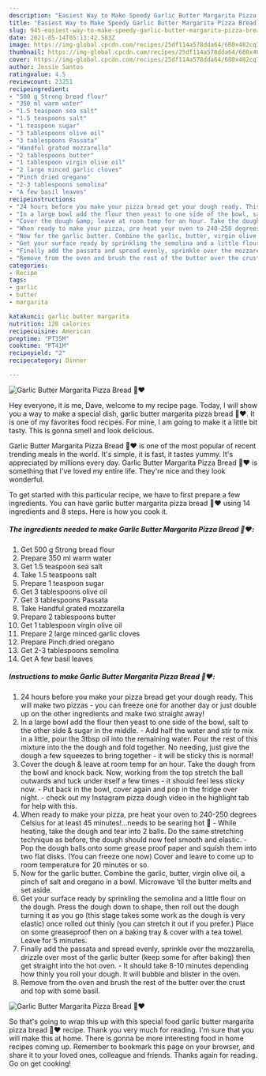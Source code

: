 ```yaml
---
description: "Easiest Way to Make Speedy Garlic Butter Margarita Pizza Bread 🧄♥️"
title: "Easiest Way to Make Speedy Garlic Butter Margarita Pizza Bread 🧄♥️"
slug: 945-easiest-way-to-make-speedy-garlic-butter-margarita-pizza-bread
date: 2021-05-14T05:13:42.583Z
image: https://img-global.cpcdn.com/recipes/25df114a578dda64/680x482cq70/garlic-butter-margarita-pizza-bread-recipe-main-photo.jpg
thumbnail: https://img-global.cpcdn.com/recipes/25df114a578dda64/680x482cq70/garlic-butter-margarita-pizza-bread-recipe-main-photo.jpg
cover: https://img-global.cpcdn.com/recipes/25df114a578dda64/680x482cq70/garlic-butter-margarita-pizza-bread-recipe-main-photo.jpg
author: Jessie Santos
ratingvalue: 4.5
reviewcount: 23251
recipeingredient:
- "500 g Strong bread flour"
- "350 ml warm water"
- "1.5 teaspoon sea salt"
- "1.5 teaspoons salt"
- "1 teaspoon sugar"
- "3 tablespoons olive oil"
- "3 tablespoons Passata"
- "Handful grated mozzarella"
- "2 tablespoons butter"
- "1 tablespoon virgin olive oil"
- "2 large minced garlic cloves"
- "Pinch dried oregano"
- "2-3 tablespoons semolina"
- "A few basil leaves"
recipeinstructions:
- "24 hours before you make your pizza bread get your dough ready. This will make two pizzas - you can freeze one for another day or just double up on the other ingredients and make two straight away!"
- "In a large bowl add the flour then yeast to one side of the bowl, salt to the other side &amp; sugar in the middle. Add half the water and stir to mix in a little, pour the 3tbsp oil into the remaining water. Pour the rest of this mixture into the the dough and fold together. No needing, just give the dough a few squeezes to bring together - it will be sticky this is normal!"
- "Cover the dough &amp; leave at room temp for an hour. Take the dough from the bowl and knock back. Now, working from the top stretch the ball outwards and tuck under itself a few times - it should feel less sticky now. Put back in the bowl, cover again and pop in the fridge over night. - check out my Instagram pizza dough video in the highlight tab for help with this."
- "When ready to make your pizza, pre heat your oven to 240-250 degrees Celsius for at least 45 minutes!…needs to be searing hot 🥵  While heating, take the dough and tear into 2 balls. Do the same stretching technique as before, the dough should now feel smooth and elastic. Pop the dough balls onto some grease proof paper and squish them into two flat disks. (You can freeze one now) Cover and leave to come up to room temperature for 20 minutes or so."
- "Now for the garlic butter. Combine the garlic, butter, virgin olive oil, a pinch of salt and oregano in a bowl. Microwave ‘til the butter melts and set aside."
- "Get your surface ready by sprinkling the semolina and a little flour on the dough. Press the dough down to shape, then roll out the dough turning it as you go (this stage takes some work as the dough is very elastic) once rolled out thinly (you can stretch it out if you prefer.) Place on some greaseproof then on a baking tray &amp; cover with a tea towel. Leave for 5 minutes."
- "Finally add the passata and spread evenly, sprinkle over the mozzarella, drizzle over most of the garlic butter (keep some for after baking) then get straight into the hot oven. It should take 8-10 minutes depending how thinly you roll your dough. It will bubble and blister in the oven."
- "Remove from the oven and brush the rest of the butter over the crust and top with some basil."
categories:
- Recipe
tags:
- garlic
- butter
- margarita

katakunci: garlic butter margarita 
nutrition: 128 calories
recipecuisine: American
preptime: "PT35M"
cooktime: "PT41M"
recipeyield: "2"
recipecategory: Dinner

---
```



![Garlic Butter Margarita Pizza Bread 🧄♥️](https://img-global.cpcdn.com/recipes/25df114a578dda64/680x482cq70/garlic-butter-margarita-pizza-bread-recipe-main-photo.jpg)

Hey everyone, it is me, Dave, welcome to my recipe page. Today, I will show you a way to make a special dish, garlic butter margarita pizza bread 🧄♥️. It is one of my favorites food recipes. For mine, I am going to make it a little bit tasty. This is gonna smell and look delicious.



Garlic Butter Margarita Pizza Bread 🧄♥️ is one of the most popular of recent trending meals in the world. It's simple, it is fast, it tastes yummy. It's appreciated by millions every day. Garlic Butter Margarita Pizza Bread 🧄♥️ is something that I've loved my entire life. They're nice and they look wonderful.


To get started with this particular recipe, we have to first prepare a few ingredients. You can have garlic butter margarita pizza bread 🧄♥️ using 14 ingredients and 8 steps. Here is how you cook it.

<!--inarticleads1-->

##### The ingredients needed to make Garlic Butter Margarita Pizza Bread 🧄♥️:

1. Get 500 g Strong bread flour
1. Prepare 350 ml warm water
1. Get 1.5 teaspoon sea salt
1. Take 1.5 teaspoons salt
1. Prepare 1 teaspoon sugar
1. Get 3 tablespoons olive oil
1. Get 3 tablespoons Passata
1. Take Handful grated mozzarella
1. Prepare 2 tablespoons butter
1. Get 1 tablespoon virgin olive oil
1. Prepare 2 large minced garlic cloves
1. Prepare Pinch dried oregano
1. Get 2-3 tablespoons semolina
1. Get A few basil leaves




<!--inarticleads2-->

##### Instructions to make Garlic Butter Margarita Pizza Bread 🧄♥️:

1. 24 hours before you make your pizza bread get your dough ready. This will make two pizzas - you can freeze one for another day or just double up on the other ingredients and make two straight away!
1. In a large bowl add the flour then yeast to one side of the bowl, salt to the other side &amp; sugar in the middle. - Add half the water and stir to mix in a little, pour the 3tbsp oil into the remaining water. Pour the rest of this mixture into the the dough and fold together. No needing, just give the dough a few squeezes to bring together - it will be sticky this is normal!
1. Cover the dough &amp; leave at room temp for an hour. Take the dough from the bowl and knock back. Now, working from the top stretch the ball outwards and tuck under itself a few times - it should feel less sticky now. - Put back in the bowl, cover again and pop in the fridge over night. - check out my Instagram pizza dough video in the highlight tab for help with this.
1. When ready to make your pizza, pre heat your oven to 240-250 degrees Celsius for at least 45 minutes!…needs to be searing hot 🥵  - While heating, take the dough and tear into 2 balls. Do the same stretching technique as before, the dough should now feel smooth and elastic. - Pop the dough balls onto some grease proof paper and squish them into two flat disks. (You can freeze one now) Cover and leave to come up to room temperature for 20 minutes or so.
1. Now for the garlic butter. Combine the garlic, butter, virgin olive oil, a pinch of salt and oregano in a bowl. Microwave ‘til the butter melts and set aside.
1. Get your surface ready by sprinkling the semolina and a little flour on the dough. Press the dough down to shape, then roll out the dough turning it as you go (this stage takes some work as the dough is very elastic) once rolled out thinly (you can stretch it out if you prefer.) Place on some greaseproof then on a baking tray &amp; cover with a tea towel. Leave for 5 minutes.
1. Finally add the passata and spread evenly, sprinkle over the mozzarella, drizzle over most of the garlic butter (keep some for after baking) then get straight into the hot oven. - It should take 8-10 minutes depending how thinly you roll your dough. It will bubble and blister in the oven.
1. Remove from the oven and brush the rest of the butter over the crust and top with some basil.
<img src="//assets-global.cpcdn.com/assets/icons/button_play-2c75c40dde080a61004c1f40b05d8f140eaff45d7e9e6481dc71c63d2e7c4909.png" alt="Garlic Butter Margarita Pizza Bread 🧄♥️">



So that's going to wrap this up with this special food garlic butter margarita pizza bread 🧄♥️ recipe. Thank you very much for reading. I'm sure that you will make this at home. There is gonna be more interesting food in home recipes coming up. Remember to bookmark this page on your browser, and share it to your loved ones, colleague and friends. Thanks again for reading. Go on get cooking!
